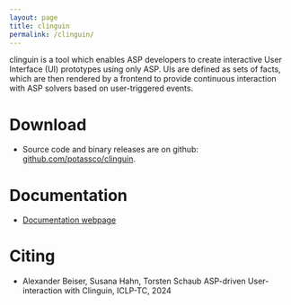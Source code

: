 ```yaml
---
layout: page
title: clinguin
permalink: /clinguin/
---
```


clinguin is a tool which enables ASP developers to create interactive User Interface (UI) prototypes using only ASP.
UIs are defined as sets of facts, which are then rendered by a frontend to provide continuous interaction with ASP solvers based on user-triggered events.


# Download

- Source code and binary releases are on github: [github.com/potassco/clinguin](https://github.com/potassco/clinguin).

# Documentation

- [Documentation webpage](https://clinguin.readthedocs.io/en/latest/)

# Citing

- Alexander Beiser, Susana Hahn, Torsten Schaub
  ASP-driven User-interaction with Clinguin, ICLP-TC, 2024

